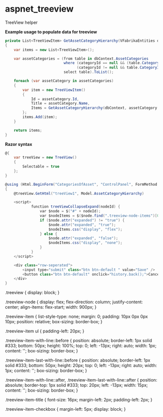 # aspnet_treeview
TreeView helper

**Example usage to populate data for treeview**

```csharp
private List<TreeViewItem> GetAssetCategoryHierarchy(VFabrikaEntities dbContext, int? categoryId = null)
{
    var items = new List<TreeViewItem>();

    var assetCategories = (from table in dbContext.AssetCategories
                           where (categoryId == null && (table.CategoryId == null || table.CategoryId == 0)) ||
                                 (categoryId != null && table.CategoryId == categoryId)
                           select table).ToList();

    foreach (var assetCategory in assetCategories)
    {
        var item = new TreeViewItem()
        {
            Id = assetCategory.Id,
            Title = assetCategory.Name,
            Items = GetAssetCategoryHierarchy(dbContext, assetCategory.Id)
        };
        items.Add(item);
    }

    return items;
}
```
**Razor syntax**

```csharp
@{ 
    var treeView = new TreeView()
    {
        Selectable = true
    };
}

@using (Html.BeginForm("CategoriesOfAsset", "ControlPanel", FormMethod.Post))
{
    @treeView.GetHtml("treeView1", Model.AssetCategoryHierarchy)

    <script>
            function treeViewCollapseExpand(nodeId) {
                var $node = $("#" + nodeId);
                var $nodeItems = $($node.find(".treeview-node-items")[0]);
                if ($node.attr("expanded") != "true") {
                    $node.attr("expanded", "true");
                    $nodeItems.css("display", "flex");
                } else {
                    $node.attr("expanded", "false");
                    $nodeItems.css("display", "none");
                }
            }
    </script>

    <div class="row-seperated">
        <input type="submit" class="btn btn-default " value="Save" />
        <button class="btn btn-default" onclick="history.back();">Cancel</button>
    </div>
}
```

.treeview {
    display: block;
}

.treeview-node {
    display: flex;
    flex-direction: column;
    justify-content: center;
    align-items: flex-start;
    width: 900px;
}

.treeview-item {
    list-style-type: none;
    margin: 0;
    padding: 10px 0px 0px 10px;
    position: relative;
    box-sizing: border-box;
}

.treeview-item ul {
    padding-left: 20px;
}

.treeview-item-with-line::before {
    position: absolute;
    border-left: 1px solid #333;
    bottom: 50px;
    height: 100%;
    top: 0;
    left: -13px;
    right: auto;
    width: 1px;
    content: '';
    box-sizing: border-box;
}

.treeview-item-last-with-line::before {
    position: absolute;
    border-left: 1px solid #333;
    bottom: 50px;
    height: 20px;
    top: 0;
    left: -13px;
    right: auto;
    width: 1px;
    content: '';
    box-sizing: border-box;
}

.treeview-item-with-line::after,
.treeview-item-last-with-line::after {
    position: absolute;
    border-top: 1px solid #333;
    top: 20px;
    left: -13px;
    width: 15px;
    content: '';
    box-sizing: border-box;
}


.treeview-item-title {
    font-size: 16px;
    margin-left: 2px;
    padding-left: 2px;
}

.treeview-item-checkbox {
    margin-left: 5px;
    display: block;
}
